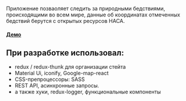 Приложение позваоляет следить за природными бедствиями, происходящими во всем мире, данные об координатах отмеченных бедствий берутся с открытых ресурсов НАСА.
#### [Демо](https://natural-disasters-tracker.netlify.app/)   

## При разработке использовал:
* redux / redux-thunk для организации стейта
* Material Ui, iconify, Google-map-react
* CSS-препроцессоры: SASS
* REST API, асинхронные запросы.
* а также хуки, redux-logger, функциональные компоненты
